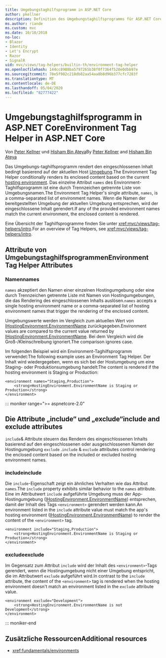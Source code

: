 ```yaml
---
title: Umgebungstaghilfsprogramm in ASP.NET Core
author: pkellner
description: Definition des Umgebungstaghilfsprogramms für ASP.NET Core, einschließlich aller Eigenschaften
ms.author: riande
ms.custom: mvc
ms.date: 10/10/2018
no-loc:
- Blazor
- Identity
- Let's Encrypt
- Razor
- SignalR
uid: mvc/views/tag-helpers/builtin-th/environment-tag-helper
ms.openlocfilehash: 144cc8988ba5797265b38f0f7364f528e0dbb97e
ms.sourcegitcommit: 70e5f982c218db82aa54aa8b8d96b377cfc7283f
ms.translationtype: MT
ms.contentlocale: de-DE
ms.lasthandoff: 05/04/2020
ms.locfileid: "82777422"
---
```

# <a name="environment-tag-helper-in-aspnet-core"></a><span data-ttu-id="7f708-103">Umgebungstaghilfsprogramm in ASP.NET Core</span><span class="sxs-lookup"><span data-stu-id="7f708-103">Environment Tag Helper in ASP.NET Core</span></span>

<span data-ttu-id="7f708-104">Von [Peter Kellner](https://peterkellner.net) und [Hisham Bin Ateya](https://twitter.com/hishambinateya)</span><span class="sxs-lookup"><span data-stu-id="7f708-104">By [Peter Kellner](https://peterkellner.net) and [Hisham Bin Ateya](https://twitter.com/hishambinateya)</span></span>

<span data-ttu-id="7f708-105">Das Umgebungs-taghilfsprogramm rendert den eingeschlossenen Inhalt bedingt basierend auf der aktuellen Host [Umgebung](xref:fundamentals/environments).</span><span class="sxs-lookup"><span data-stu-id="7f708-105">The Environment Tag Helper conditionally renders its enclosed content based on the current [hosting environment](xref:fundamentals/environments).</span></span> <span data-ttu-id="7f708-106">Das einzelne Attribut `names` des Environment-Taghilfsprogramm ist eine durch Trennzeichen getrennte Liste von Umgebungsnamen.</span><span class="sxs-lookup"><span data-stu-id="7f708-106">The Environment Tag Helper's single attribute, `names`, is a comma-separated list of environment names.</span></span> <span data-ttu-id="7f708-107">Wenn die Namen der bereitgestellten Umgebung der aktuellen Umgebung entsprechen, wird der eingeschlossene Inhalt gerendert.</span><span class="sxs-lookup"><span data-stu-id="7f708-107">If any of the provided environment names match the current environment, the enclosed content is rendered.</span></span>

<span data-ttu-id="7f708-108">Eine Übersicht der Taghilfsprogramme finden Sie unter <xref:mvc/views/tag-helpers/intro>.</span><span class="sxs-lookup"><span data-stu-id="7f708-108">For an overview of Tag Helpers, see <xref:mvc/views/tag-helpers/intro>.</span></span>

## <a name="environment-tag-helper-attributes"></a><span data-ttu-id="7f708-109">Attribute von Umgebungstaghilfsprogrammen</span><span class="sxs-lookup"><span data-stu-id="7f708-109">Environment Tag Helper Attributes</span></span>

### <a name="names"></a><span data-ttu-id="7f708-110">Namen</span><span class="sxs-lookup"><span data-stu-id="7f708-110">names</span></span>

<span data-ttu-id="7f708-111">`names` akzeptiert den Namen einer einzelnen Hostingumgebung oder eine durch Trennzeichen getrennte Liste mit Namen von Hostingumgebungen, die das Rendering des eingeschlossenen Inhalts auslösen.</span><span class="sxs-lookup"><span data-stu-id="7f708-111">`names` accepts a single hosting environment name or a comma-separated list of hosting environment names that trigger the rendering of the enclosed content.</span></span>

<span data-ttu-id="7f708-112">Umgebungswerte werden im Vergleich zum aktuellen Wert von [IHostingEnvironment.EnvironmentName](xref:Microsoft.AspNetCore.Hosting.IHostingEnvironment.EnvironmentName*) zurückgegeben.</span><span class="sxs-lookup"><span data-stu-id="7f708-112">Environment values are compared to the current value returned by [IHostingEnvironment.EnvironmentName](xref:Microsoft.AspNetCore.Hosting.IHostingEnvironment.EnvironmentName*).</span></span> <span data-ttu-id="7f708-113">Bei dem Vergleich wird die Groß-/Kleinschreibung ignoriert.</span><span class="sxs-lookup"><span data-stu-id="7f708-113">The comparison ignores case.</span></span>

<span data-ttu-id="7f708-114">Im folgenden Beispiel wird ein Environment-Taghilfsprogramm verwendet:</span><span class="sxs-lookup"><span data-stu-id="7f708-114">The following example uses an Environment Tag Helper.</span></span> <span data-ttu-id="7f708-115">Der Inhalt wird wiedergegeben, wenn es sich bei der Hostumgebung um eine Staging- oder Produktionsumgebung handelt:</span><span class="sxs-lookup"><span data-stu-id="7f708-115">The content is rendered if the hosting environment is Staging or Production:</span></span>

```cshtml
<environment names="Staging,Production">
    <strong>HostingEnvironment.EnvironmentName is Staging or Production</strong>
</environment>
```

::: moniker range=">= aspnetcore-2.0"

## <a name="include-and-exclude-attributes"></a><span data-ttu-id="7f708-116">Die Attribute „include“ und „exclude“</span><span class="sxs-lookup"><span data-stu-id="7f708-116">include and exclude attributes</span></span>

<span data-ttu-id="7f708-117">`include`& Attribute steuern das Rendern des eingeschlossenen Inhalts basierend auf den eingeschlossenen oder ausgeschlossenen Namen der Hostingumgebung `exclude` .</span><span class="sxs-lookup"><span data-stu-id="7f708-117">`include` & `exclude` attributes control rendering the enclosed content based on the included or excluded hosting environment names.</span></span>

### <a name="include"></a><span data-ttu-id="7f708-118">include</span><span class="sxs-lookup"><span data-stu-id="7f708-118">include</span></span>

<span data-ttu-id="7f708-119">Die `include`-Eigenschaft zeigt ein ähnliches Verhalten wie das Attribut `names`.</span><span class="sxs-lookup"><span data-stu-id="7f708-119">The `include` property exhibits similar behavior to the `names` attribute.</span></span> <span data-ttu-id="7f708-120">Eine im Attributwert `include` aufgeführte Umgebung muss der App-Hostingumgebung ([IHostingEnvironment.EnvironmentName](xref:Microsoft.AspNetCore.Hosting.IHostingEnvironment.EnvironmentName*)) entsprechen, damit der Inhalt des Tags `<environment>` gerendert werden kann.</span><span class="sxs-lookup"><span data-stu-id="7f708-120">An environment listed in the `include` attribute value must match the app's hosting environment ([IHostingEnvironment.EnvironmentName](xref:Microsoft.AspNetCore.Hosting.IHostingEnvironment.EnvironmentName*)) to render the content of the `<environment>` tag.</span></span>

```cshtml
<environment include="Staging,Production">
    <strong>HostingEnvironment.EnvironmentName is Staging or Production</strong>
</environment>
```

### <a name="exclude"></a><span data-ttu-id="7f708-121">exclude</span><span class="sxs-lookup"><span data-stu-id="7f708-121">exclude</span></span>

<span data-ttu-id="7f708-122">Im Gegensatz zum Attribut `include` wird der Inhalt des `<environment>`-Tags gerendert, wenn die Hostingumgebung nicht einer Umgebung entspricht, die im Attributwert `exclude` aufgeführt wird.</span><span class="sxs-lookup"><span data-stu-id="7f708-122">In contrast to the `include` attribute, the content of the `<environment>` tag is rendered when the hosting environment doesn't match an environment listed in the `exclude` attribute value.</span></span>

```cshtml
<environment exclude="Development">
    <strong>HostingEnvironment.EnvironmentName is not Development</strong>
</environment>
```

::: moniker-end

## <a name="additional-resources"></a><span data-ttu-id="7f708-123">Zusätzliche Ressourcen</span><span class="sxs-lookup"><span data-stu-id="7f708-123">Additional resources</span></span>

* <xref:fundamentals/environments>
